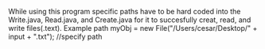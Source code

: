 While using this program specific paths have to be hard coded into the Write.java, Read.java, and Create.java for it to succesfully creat, read, and write files(.text). Example path myObj = new File("/Users/cesar/Desktop/" + input + ".txt"); //specify path
